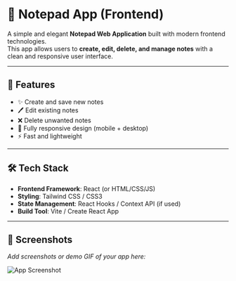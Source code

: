 # 📝 Notepad App (Frontend)

A simple and elegant **Notepad Web Application** built with modern frontend technologies.  
This app allows users to **create, edit, delete, and manage notes** with a clean and responsive user interface.  

---

## 🚀 Features
- ✨ Create and save new notes  
- 🖊️ Edit existing notes  
- ❌ Delete unwanted notes  
- 📱 Fully responsive design (mobile + desktop)  
- ⚡ Fast and lightweight  

---

## 🛠️ Tech Stack
- **Frontend Framework**: React (or HTML/CSS/JS)  
- **Styling**: Tailwind CSS / CSS3  
- **State Management**: React Hooks / Context API (if used)  
- **Build Tool**: Vite / Create React App  

---

## 📸 Screenshots
_Add screenshots or demo GIF of your app here:_  

![App Screenshot](./screenshot.png) 

